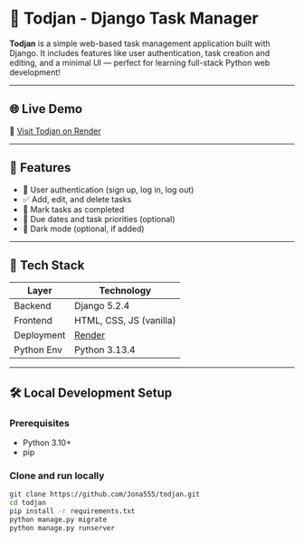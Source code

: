 # 📝 Todjan - Django Task Manager

**Todjan** is a simple web-based task management application built with Django. It includes features like user authentication, task creation and editing, and a minimal UI — perfect for learning full-stack Python web development!

---

## 🌐 Live Demo

🔗 [Visit Todjan on Render](https://todjan.onrender.com)

---

## 🚀 Features

- 🔐 User authentication (sign up, log in, log out)
- ✅ Add, edit, and delete tasks
- 🎯 Mark tasks as completed
- 📅 Due dates and task priorities (optional)
- 🌙 Dark mode (optional, if added)

---

## 🧠 Tech Stack

| Layer        | Technology       |
|--------------|------------------|
| Backend      | Django 5.2.4     |
| Frontend     | HTML, CSS, JS (vanilla) |
| Deployment   | [Render](https://render.com) |
| Python Env   | Python 3.13.4    |

---

## 🛠️ Local Development Setup

### Prerequisites

- Python 3.10+
- pip

### Clone and run locally

```bash
git clone https://github.com/Jona555/todjan.git
cd todjan
pip install -r requirements.txt
python manage.py migrate
python manage.py runserver
